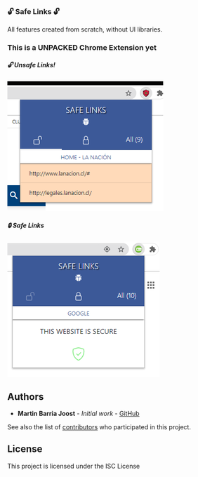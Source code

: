 ### :unlock: Safe Links :unlock:

All features created from scratch, without UI libraries.

### This is a UNPACKED Chrome Extension yet

##### :unlock: Unsafe Links!

![Alt text](images/unsafelinks.PNG "Unsafe")

##### :lock: Safe Links

![Alt text](images/safelinks.PNG "Safe")

## Authors

- **Martin Barria Joost** - _Initial work_ - [GitHub](https://github.com/martinbarriaweb)

See also the list of [contributors](https://github.com/martinbarriaweb/securelink) who participated in this project.

## License

This project is licensed under the ISC License
